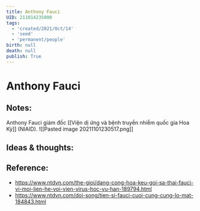 ```yaml
---
title: Anthony Fauci
UID: 211014235000
tags:
  - 'created/2021/Oct/14'
  - 'seed'
  - 'permanent/people'
birth: null
death: null
publish: True
---
```

# Anthony Fauci

## Notes:
Anthony Fauci giám đốc [[Viện dị ứng và bệnh truyền nhiễm quốc gia Hoa Kỳ]] (NIAID).
![[Pasted image 20211101230517.png]]

## Ideas & thoughts:

## Reference:
- https://www.ntdvn.com/the-gioi/dang-cong-hoa-keu-goi-sa-thai-fauci-vi-moi-lien-he-voi-vien-virus-hoc-vu-han-189794.html
- https://www.ntdvn.com/doi-song/tien-si-fauci-cuoi-cung-cung-lo-mat-184843.html